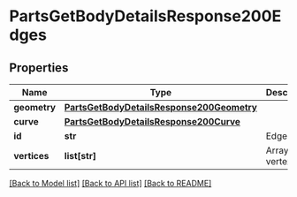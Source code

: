 # PartsGetBodyDetailsResponse200Edges

## Properties
Name | Type | Description | Notes
------------ | ------------- | ------------- | -------------
**geometry** | [**PartsGetBodyDetailsResponse200Geometry**](PartsGetBodyDetailsResponse200Geometry.md) |  | [optional] 
**curve** | [**PartsGetBodyDetailsResponse200Curve**](PartsGetBodyDetailsResponse200Curve.md) |  | [optional] 
**id** | **str** | Edge ID | [optional] 
**vertices** | **list[str]** | Array of vertex IDs | [optional] 

[[Back to Model list]](../README.md#documentation-for-models) [[Back to API list]](../README.md#documentation-for-api-endpoints) [[Back to README]](../README.md)


